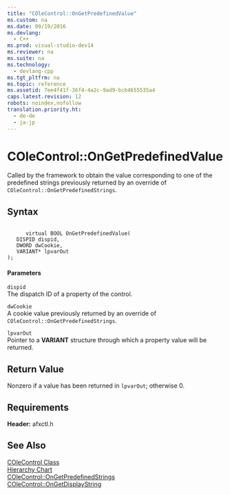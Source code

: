 ```yaml
---
title: "COleControl::OnGetPredefinedValue"
ms.custom: na
ms.date: 09/19/2016
ms.devlang: 
  - C++
ms.prod: visual-studio-dev14
ms.reviewer: na
ms.suite: na
ms.technology: 
  - devlang-cpp
ms.tgt_pltfrm: na
ms.topic: reference
ms.assetid: 7ee4f41f-36f4-4a2c-9ad9-bcb4655535a4
caps.latest.revision: 12
robots: noindex,nofollow
translation.priority.ht: 
  - de-de
  - ja-jp
---
```

# COleControl::OnGetPredefinedValue
Called by the framework to obtain the value corresponding to one of the predefined strings previously returned by an override of `COleControl::OnGetPredefinedStrings`.  
  
## Syntax  
  
```  
  
      virtual BOOL OnGetPredefinedValue(  
   DISPID dispid,  
   DWORD dwCookie,  
   VARIANT* lpvarOut   
);  
```  
  
#### Parameters  
 `dispid`  
 The dispatch ID of a property of the control.  
  
 `dwCookie`  
 A cookie value previously returned by an override of `COleControl::OnGetPredefinedStrings`.  
  
 `lpvarOut`  
 Pointer to a **VARIANT** structure through which a property value will be returned.  
  
## Return Value  
 Nonzero if a value has been returned in `lpvarOut`; otherwise 0.  
  
## Requirements  
 **Header:** afxctl.h  
  
## See Also  
 [COleControl Class](../vs140/COleControl-Class.md)   
 [Hierarchy Chart](../vs140/Hierarchy-Chart.md)   
 [COleControl::OnGetPredefinedStrings](../vs140/COleControl--OnGetPredefinedStrings.md)   
 [COleControl::OnGetDisplayString](../vs140/COleControl--OnGetDisplayString.md)